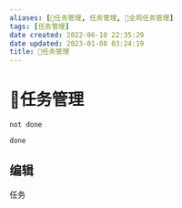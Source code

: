 ```yaml
---
aliases: [📅任务管理, 任务管理, 📅全局任务管理]
tags: [任务管理]
date created: 2022-06-10 22:35:29
date updated: 2023-01-08 03:24:19
title: 📅任务管理
---
```


# 📅任务管理

```tasks
not done
```

```tasks
done
```

## 编辑

任务
